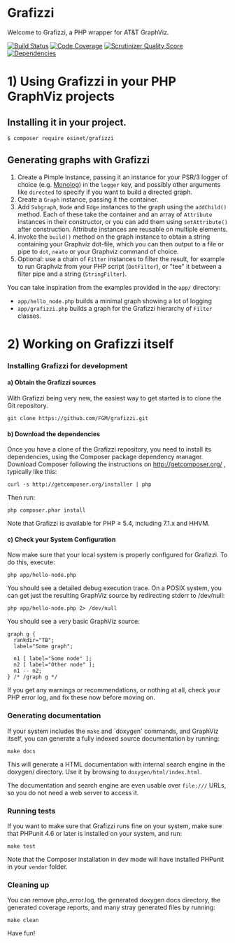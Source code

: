 Grafizzi
========

Welcome to Grafizzi, a PHP wrapper for AT&T GraphViz.

[![Build Status](https://secure.travis-ci.org/FGM/grafizzi.png?branch=master)](http://travis-ci.org/FGM/grafizzi)
[![Code Coverage](https://scrutinizer-ci.com/g/FGM/grafizzi/badges/coverage.png?s=ac1c7559324cf6c7adc496453b594b2f1f5b30a3)](https://scrutinizer-ci.com/g/FGM/grafizzi/)
[![Scrutinizer Quality Score](https://scrutinizer-ci.com/g/FGM/grafizzi/badges/quality-score.png?s=95ce57b528611f1f89868672f04e3af65ba73801)](https://scrutinizer-ci.com/g/FGM/grafizzi/)
[![Dependencies](https://www.versioneye.com/user/projects/553f5cb36f8344416200004e/badge.svg?style=flat)](https://www.versioneye.com/user/projects/553f5cb36f8344416200004e)


# 1) Using Grafizzi in your PHP GraphViz projects

## Installing it in your project.

```bash
$ composer require osinet/grafizzi
```

## Generating graphs with Grafizzi

1. Create a Pimple instance, passing it an instance for your PSR/3 logger of choice
  (e.g. [Monolog]) in the `logger` key, and possibly other arguments like 
  `directed` to specify if you want to build a directed graph.
1. Create a `Graph` instance, passing it the container.
1. Add `Subgraph`, `Node` and `Edge` instances to the graph using the 
  `addChild()` method. Each of these take the container and an array of 
  `Attribute` instances in their constructor, or you can add them using 
  `setAttribute()` after construction. Attribute instances are reusable on
  multiple elements.
1. Invoke the `build()` method on the graph instance to obtain a string 
   containing your Graphviz dot-file, which you can then output to a file or
   pipe to `dot`, `neato` or your Graphviz command of choice.
1. Optional: use a chain of `Filter` instances to filter the result, for example
   to run Graphviz from your PHP script (`DotFilter`), or "tee" it between a
   filter pipe and a string (`StringFilter`).
   
You can take inspiration from the examples provided in the `app/` directory:

* `app/hello_node.php` builds a minimal graph showing a lot of logging
* `app/grafizzi.php` builds a graph for the Grafizzi hierarchy of `Filter` 
  classes.
  
[Monolog]: https://github.com/Seldaek/monolog

# 2) Working on Grafizzi itself

### Installing Grafizzi for development

#### a) Obtain the Grafizzi sources

With Grafizzi being very new, the easiest way to get started is to clone the
Git repository.

    git clone https://github.com/FGM/grafizzi.git


#### b) Download the dependencies

Once you have a clone of the Grafizzi repository, you need to install its
dependencies, using the Composer package dependency manager. Download Composer
following the instructions on http://getcomposer.org/ , typically like this:

    curl -s http://getcomposer.org/installer | php

Then run:

    php composer.phar install

Note that Grafizzi is available for PHP &ge; 5.4, including 7.1.x and HHVM.


#### c) Check your System Configuration

Now make sure that your local system is properly configured for Grafizzi. To do
this, execute:

    php app/hello-node.php

You should see a detailed debug execution trace. On a POSIX system, you can get
just the resulting GraphViz source by redirecting stderr to /dev/null:

    php app/hello-node.php 2> /dev/null

You should see a very basic GraphViz source:

    graph g {
      rankdir="TB";
      label="Some graph";

      n1 [ label="Some node" ];
      n2 [ label="Other node" ];
      n1 -- n2;
    } /* /graph g */

If you get any warnings or recommendations, or nothing at all, check your PHP
error log, and fix these now before moving on.


###  Generating documentation

If your system includes the `make` and `doxygen' commands, and GraphViz itself,
you can generate a fully indexed source documentation by running:

    make docs

This will generate a HTML documentation with internal search engine in the
doxygen/ directory. Use it by browsing to `doxygen/html/index.html`.

The documentation and search engine are  even usable over `file:///` URLs, so
you do not need a web server to access it.


### Running tests

If you want to make sure that Grafizzi runs fine on your system, make sure
that PHPunit 4.6 or later is installed on your system, and run:

    make test

Note that the Composer installation in dev mode will have installed PHPunit in
your `vendor` folder.


### Cleaning up

You can remove php_error.log, the generated doxygen docs directory, the 
generated coverage reports, and many stray generated files by running:

    make clean


Have fun!
